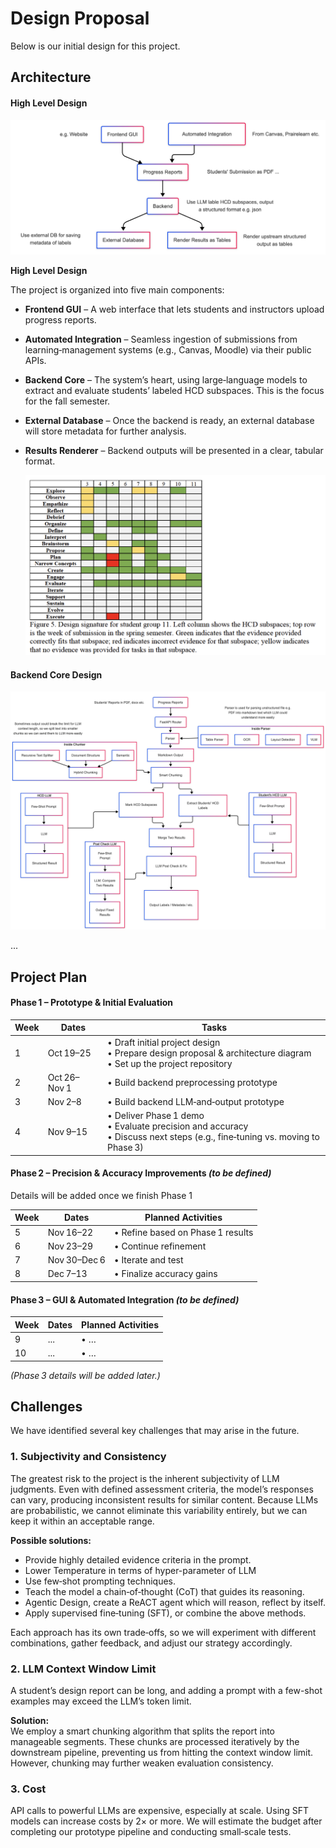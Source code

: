 # Design Proposal

Below is our initial design for this project.

## Architecture

#### High Level Design

![flow](./flow.png)

**High Level Design**

The project is organized into five main components:

- **Frontend GUI** – A web interface that lets students and instructors upload progress reports.
- **Automated Integration** – Seamless ingestion of submissions from learning‑management systems (e.g., Canvas, Moodle) via their public APIs.
- **Backend Core** – The system’s heart, using large‑language models to extract and evaluate students’ labeled HCD subspaces. This is the focus for the fall semester.
- **External Database** – Once the backend is ready, an external database will store metadata for further analysis.
- **Results Renderer** – Backend outputs will be presented in a clear, tabular format.

  ![HCD tabel](./HCD-table.png)

#### Backend Core Design

![backend](./backend.png)

...

## Project Plan

#### Phase 1 – Prototype & Initial Evaluation

| Week | Dates        | Tasks                                                                                                                         |
| ---- | ------------ | ----------------------------------------------------------------------------------------------------------------------------- |
| 1    | Oct 19–25    | • Draft initial project design<br>• Prepare design proposal & architecture diagram<br>• Set up the project repository         |
| 2    | Oct 26–Nov 1 | • Build backend preprocessing prototype                                                                                       |
| 3    | Nov 2–8      | • Build backend LLM‑and‑output prototype                                                                                      |
| 4    | Nov 9–15     | • Deliver Phase 1 demo<br>• Evaluate precision and accuracy<br>• Discuss next steps (e.g., fine‑tuning vs. moving to Phase 3) |

#### Phase 2 – Precision & Accuracy Improvements _(to be defined)_

Details will be added once we finish Phase 1

| Week | Dates        | Planned Activities                |
| ---- | ------------ | --------------------------------- |
| 5    | Nov 16–22    | • Refine based on Phase 1 results |
| 6    | Nov 23–29    | • Continue refinement             |
| 7    | Nov 30–Dec 6 | • Iterate and test                |
| 8    | Dec 7–13     | • Finalize accuracy gains         |

#### Phase 3 – GUI & Automated Integration _(to be defined)_

| Week | Dates | Planned Activities |
| ---- | ----- | ------------------ |
| 9    | ...   | • …                |
| 10   | ...   | • …                |

_(Phase 3 details will be added later.)_

## Challenges

We have identified several key challenges that may arise in the future.

### 1. Subjectivity and Consistency

The greatest risk to the project is the inherent subjectivity of LLM judgments. Even with defined assessment criteria, the model’s responses can vary, producing inconsistent results for similar content. Because LLMs are probabilistic, we cannot eliminate this variability entirely, but we can keep it within an acceptable range.

**Possible solutions:**

- Provide highly detailed evidence criteria in the prompt.
- Lower Temperature in terms of hyper-parameter of LLM
- Use few‑shot prompting techniques.
- Teach the model a chain‑of‑thought (CoT) that guides its reasoning.
- Agentic Design, create a ReACT agent which will reason, reflect by itself.
- Apply supervised fine‑tuning (SFT), or combine the above methods.

Each approach has its own trade‑offs, so we will experiment with different combinations, gather feedback, and adjust our strategy accordingly.

### 2. LLM Context Window Limit

A student’s design report can be long, and adding a prompt with a few-shot examples may exceed the LLM’s token limit.

**Solution:**  
We employ a smart chunking algorithm that splits the report into manageable segments. These chunks are processed iteratively by the downstream pipeline, preventing us from hitting the context window limit. However, chunking may further weaken evaluation consistency.

### 3. Cost

API calls to powerful LLMs are expensive, especially at scale. Using SFT models can increase costs by 2× or more. We will estimate the budget after completing our prototype pipeline and conducting small‑scale tests.
